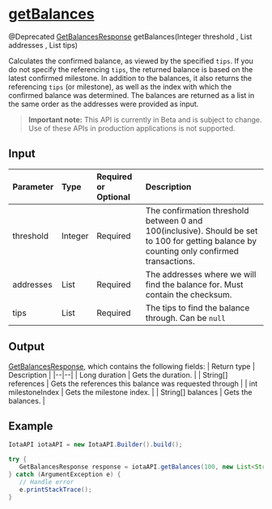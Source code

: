 
# [getBalances](https://github.com/iotaledger/iota-java/blob/master/jota/src/main/java/org/iota/jota/IotaAPICore.java#L559)
@Deprecated
 [GetBalancesResponse](https://github.com/iotaledger/iota-java/blob/master/jota/src/main/java/org/iota/jota/dto/response/GetBalancesResponse.java) getBalances(Integer threshold , List<String> addresses , List<String> tips)

 Calculates the confirmed balance, as viewed by the specified `tips`. If you do not specify the referencing `tips`, the returned balance is based on the latest confirmed milestone. In addition to the balances, it also returns the referencing `tips` (or milestone), as well as the index with which the confirmed balance was determined. The balances are returned as a list in the same order as the addresses were provided as input. 

> **Important note:** This API is currently in Beta and is subject to change. Use of these APIs in production applications is not supported.

## Input
| Parameter       | Type | Required or Optional | Description |
|:---------------|:--------|:--------| :--------|
| threshold | Integer | Required | The confirmation threshold between 0 and 100(inclusive).  Should be set to 100 for getting balance by counting only confirmed transactions. |
| addresses | List<String> | Required | The addresses where we will find the balance for. Must contain the checksum. |
| tips | List<String> | Required | The tips to find the balance through. Can be `null` |
    
## Output
[GetBalancesResponse](https://github.com/iotaledger/iota-java/blob/master/jota/src/main/java/org/iota/jota/dto/response/GetBalancesResponse.java), which contains the following fields:
| Return type | Description |
|--|--|
| Long duration | Gets the duration. |
| String[] references | Gets the references this balance was requested through |
| int milestoneIndex | Gets the milestone index. |
| String[] balances | Gets the balances. |



 ## Example
 
 ```Java
 IotaAPI iotaAPI = new IotaAPI.Builder().build();

try { 
    GetBalancesResponse response = iotaAPI.getBalances(100, new List<String>(new String[]{"VCZJWTIW9BNSPNCXLJUKUUQOCMHCUZGVOT9TSVVFFQBWIVMRPEAM99LPTQOZIJCSTSZLJDKWFLSNHQOSU", "PCQSKWHOIIHNTWXWEVBRCWNFFQXVLVYLTLRILPNPQAQWBRWDPKQKWYBPCEXMEW9QYCHQXMNPXTWQIBYVC"}), new List<String>(new String[]{"V9ZHPBGWGKNCZNZDQGYHAVGBWPCOVTD9FYXYLTBELSDZPISPHDBYNXHBNXJQEEJCYCVMCIWRQGNAGIURV", "UYHKRXMJBMJVBKQBEHIGEYJ9REXUILCL9ALMO99T9NGO9GEVLPPQ9DP9XOUMSVTAFGKPELSTEEXAVHTBH"}));
} catch (ArgumentException e) { 
    // Handle error
    e.printStackTrace(); 
}
 ```
